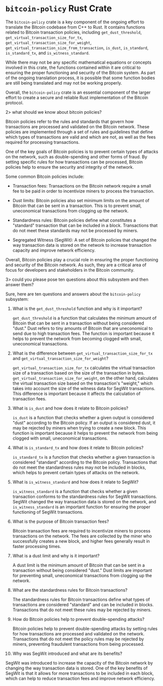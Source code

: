 # `bitcoin-policy` Rust Crate

The `bitcoin-policy` crate is a key component of
the ongoing effort to translate the Bitcoin
codebase from C++ to Rust. It contains functions
related to Bitcoin transaction policies, including
`get_dust_threshold`,
`get_virtual_transaction_size_for_tx`,
`get_virtual_transaction_size_for_weight`,
`get_virtual_transaction_size_from_transaction`,
`is_dust`, `is_standard`, `is_standard_tx`, and
`is_witness_standard`.

While there may not be any specific mathematical
equations or concepts involved in this crate, the
functions contained within it are critical to
ensuring the proper functioning and security of
the Bitcoin system. As part of the ongoing
translation process, it is possible that some
function bodies are still being translated and may
not be working properly.

Overall, the `bitcoin-policy` crate is an
essential component of the larger effort to create
a secure and reliable Rust implementation of the
Bitcoin protocol.

2> what should we know about bitcoin policies?

Bitcoin policies refer to the rules and standards
that govern how transactions are processed and
validated on the Bitcoin network. These policies
are implemented through a set of rules and
guidelines that define which types of transactions
are valid and which are not, as well as the fees
required for processing transactions.

One of the key goals of Bitcoin policies is to
prevent certain types of attacks on the network,
such as double-spending and other forms of
fraud. By setting specific rules for how
transactions can be processed, Bitcoin policies
help to ensure the security and integrity of the
network.

Some common Bitcoin policies include:

- Transaction fees: Transactions on the Bitcoin
  network require a small fee to be paid in order
  to incentivize miners to process the
  transaction.

- Dust limits: Bitcoin policies also set minimum
  limits on the amount of Bitcoin that can be sent
  in a transaction. This is to prevent small,
  uneconomical transactions from clogging up the
  network.

- Standardness rules: Bitcoin policies define what
  constitutes a "standard" transaction that can be
  included in a block. Transactions that do not
  meet these standards may not be processed by
  miners.

- Segregated Witness (SegWit): A set of Bitcoin
  policies that changed the way transaction data
  is stored on the network to increase transaction
  capacity and improve network efficiency.

Overall, Bitcoin policies play a crucial role in
ensuring the proper functioning and security of
the Bitcoin network. As such, they are a critical
area of focus for developers and stakeholders in
the Bitcoin community.

3> could you please pose ten questions about this
subsystem and then answer them?

Sure, here are ten questions and answers about the
`bitcoin-policy` subsystem:

1. What is the `get_dust_threshold` function and
   why is it important?

   `get_dust_threshold` is a function that
   calculates the minimum amount of Bitcoin that
   can be sent in a transaction without being
   considered "dust." Dust refers to tiny amounts
   of Bitcoin that are uneconomical to send due to
   high transaction fees. The function is
   important because it helps to prevent the
   network from becoming clogged with small,
   uneconomical transactions.

2. What is the difference between
   `get_virtual_transaction_size_for_tx` and
   `get_virtual_transaction_size_for_weight`?

   `get_virtual_transaction_size_for_tx`
   calculates the virtual transaction size of
   a transaction based on the size of the
   transaction in
   bytes. `get_virtual_transaction_size_for_weight`,
   on the other hand, calculates the virtual
   transaction size based on the transaction's
   "weight," which takes into account the size of
   the witness data for SegWit transactions. This
   difference is important because it affects the
   calculation of transaction fees.

3. What is `is_dust` and how does it relate to
   Bitcoin policies?

   `is_dust` is a function that checks whether
   a given output is considered "dust" according
   to the Bitcoin policy. If an output is
   considered dust, it may be rejected by miners
   when trying to create a new block. This
   function is important because it helps to
   prevent the network from being clogged with
   small, uneconomical transactions.

4. What is `is_standard_tx` and how does it relate
   to Bitcoin policies?

   `is_standard_tx` is a function that checks
   whether a given transaction is considered
   "standard" according to the Bitcoin
   policy. Transactions that do not meet the
   standardness rules may not be included in
   blocks, which helps to prevent certain types of
   attacks on the network.

5. What is `is_witness_standard` and how does it
   relate to SegWit?

   `is_witness_standard` is a function that checks
   whether a given transaction conforms to the
   standardness rules for SegWit
   transactions. SegWit changed the way
   transaction data is stored on the network, and
   `is_witness_standard` is an important function
   for ensuring the proper functioning of SegWit
   transactions.

6. What is the purpose of Bitcoin transaction
   fees?

   Bitcoin transaction fees are required to
   incentivize miners to process transactions on
   the network. The fees are collected by the
   miner who successfully creates a new block, and
   higher fees generally result in faster
   processing times.

7. What is a dust limit and why is it important?

   A dust limit is the minimum amount of Bitcoin
   that can be sent in a transaction without being
   considered "dust." Dust limits are important
   for preventing small, uneconomical transactions
   from clogging up the network.

8. What are the standardness rules for Bitcoin
   transactions?

   The standardness rules for Bitcoin transactions
   define what types of transactions are
   considered "standard" and can be included in
   blocks. Transactions that do not meet these
   rules may be rejected by miners.

9. How do Bitcoin policies help to prevent
   double-spending attacks?

   Bitcoin policies help to prevent
   double-spending attacks by setting rules for
   how transactions are processed and validated on
   the network. Transactions that do not meet the
   policy rules may be rejected by miners,
   preventing fraudulent transactions from being
   processed.

10. Why was SegWit introduced and what are its
    benefits?

   SegWit was introduced to increase the capacity
   of the Bitcoin network by changing the way
   transaction data is stored. One of the key
   benefits of SegWit is that it allows for more
   transactions to be included in each block,
   which can help to reduce transaction fees and
   improve network efficiency.
